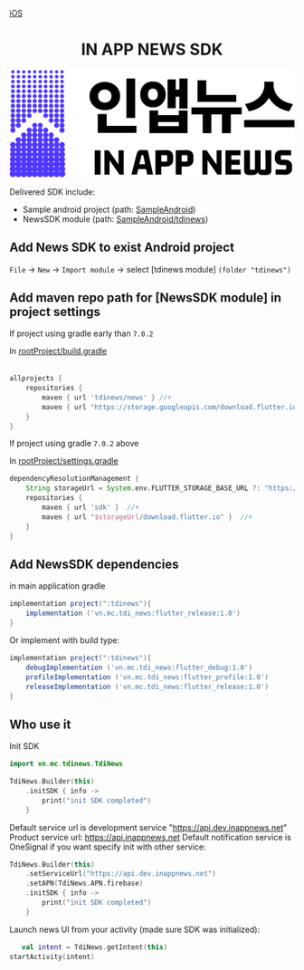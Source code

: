 

[iOS](https://github.com/kaivumetacrew/Readme/tree/main/nsdkios) 

<div align="center">


# IN APP NEWS SDK
![logo_ko](https://raw.githubusercontent.com/kaivumetacrew/Readme/main/nsdkaos/logo_ko.png)

</div>

Delivered SDK include:
- Sample android project (path: [SampleAndroid]())
- NewsSDK module (path: [SampleAndroid/tdinews]())


## Add News SDK to exist Android project
`File` -> `New` -> `Import module` -> select [tdinews module] `(folder "tdinews")`


## Add maven repo path for [NewsSDK module] in project settings
If project using gradle early than `7.0.2`

In [rootProject/build.gradle]()

```groovy

allprojects {
    repositories {
        maven { url 'tdinews/news' } //+
        maven { url "https://storage.googleapis.com/download.flutter.io" } //+
    }
}

```

If project using gradle `7.0.2` above

In [rootProject/settings.gradle]()

```groovy
dependencyResolutionManagement {
    String storageUrl = System.env.FLUTTER_STORAGE_BASE_URL ?: "https://storage.googleapis.com" //+
    repositories {
        maven { url 'sdk' }  //+
        maven { url "$storageUrl/download.flutter.io" }  //+
    }
}

```


## Add NewsSDK dependencies
in main application gradle
```groovy
implementation project(":tdinews"){
    implementation ('vn.mc.tdi_news:flutter_release:1.0')
}
```

Or implement with build type:
```groovy
implementation project(":tdinews"){
    debugImplementation ('vn.mc.tdi_news:flutter_debug:1.0')
    profileImplementation ('vn.mc.tdi_news:flutter_profile:1.0')
    releaseImplementation ('vn.mc.tdi_news:flutter_release:1.0')
}
```


## Who use it
Init SDK
```kotlin
import vn.mc.tdinews.TdiNews
```

```kotlin
TdiNews.Builder(this)
    .initSDK { info ->
        print("init SDK completed")
    }
```

Default service url is development service "https://api.dev.inappnews.net"
Product service url: https://api.inappnews.net
Default notification service is OneSignal if you want specify init with other service:

```kotlin
TdiNews.Builder(this)
    .setServiceUrl("https://api.dev.inappnews.net")
    .setAPN(TdiNews.APN.firebase)
    .initSDK { info ->
        print("init SDK completed")
    }
```

Launch news UI from your activity (made sure SDK was initialized):
```kotlin
   val intent = TdiNews.getIntent(this)
startActivity(intent)
```
